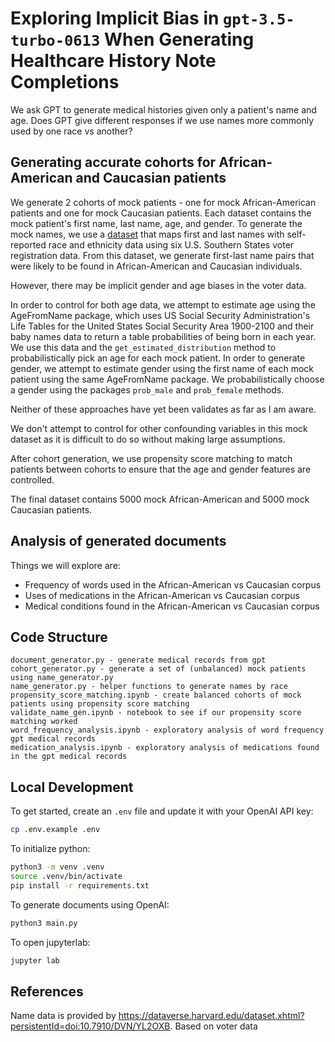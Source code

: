 # Exploring Implicit Bias in `gpt-3.5-turbo-0613` When Generating Healthcare History Note Completions

We ask GPT to generate medical histories given only a patient's name and age. Does GPT give different responses if we use names more commonly used by one race vs another?

## Generating accurate cohorts for African-American and Caucasian patients

We generate 2 cohorts of mock patients - one for mock African-American patients and one for mock Caucasian patients. Each dataset contains the mock patient's first name, last name, age, and gender. To generate the mock names, we use a [dataset](https://dataverse.harvard.edu/dataset.xhtml?persistentId=doi:10.7910/DVN/YL2OXB) that maps first and last names with self-reported race and ethnicity data using six U.S. Southern States voter registration data. From this dataset, we generate first-last name pairs that were likely to be found in African-American and Caucasian individuals.

However, there may be implicit gender and age biases in the voter data.

In order to control for both age data, we attempt to estimate age using the AgeFromName package, which uses US Social Security Administration's Life Tables for the United States Social Security Area 1900-2100 and their baby names data to return a table probabilities of being born in each year. We use this data and the `get_estimated_distribution` method to probabilistically pick an age for each mock patient. In order to generate gender, we attempt to estimate gender using the first name of each mock patient using the same AgeFromName package. We probabilistically choose a gender using the packages `prob_male` and `prob_female` methods.

Neither of these approaches have yet been validates as far as I am aware.

We don't attempt to control for other confounding variables in this mock dataset as it is difficult to do so without making large assumptions.

After cohort generation, we use propensity score matching to match patients between cohorts to ensure that the age and gender features are controlled.

The final dataset contains 5000 mock African-American and 5000 mock Caucasian patients.

## Analysis of generated documents

Things we will explore are:

- Frequency of words used in the African-American vs Caucasian corpus
- Uses of medications in the African-American vs Caucasian corpus
- Medical conditions found in the African-American vs Caucasian corpus

## Code Structure

```
document_generator.py - generate medical records from gpt
cohort_generator.py - generate a set of (unbalanced) mock patients using name_generator.py
name_generator.py - helper functions to generate names by race
propensity_score_matching.ipynb - create balanced cohorts of mock patients using propensity score matching
validate_name_gen.ipynb - notebook to see if our propensity score matching worked
word_frequency_analysis.ipynb - exploratory analysis of word frequency gpt medical records
medication_analysis.ipynb - exploratory analysis of medications found in the gpt medical records
```

## Local Development

To get started, create an `.env` file and update it with your OpenAI API key:

```bash
cp .env.example .env
```

To initialize python:

```bash
python3 -m venv .venv
source .venv/bin/activate
pip install -r requirements.txt
```

To generate documents using OpenAI:

```bash
python3 main.py
```

To open jupyterlab:

```bash
jupyter lab
```

## References

Name data is provided by https://dataverse.harvard.edu/dataset.xhtml?persistentId=doi:10.7910/DVN/YL2OXB. Based on voter data
